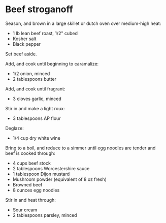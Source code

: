  # Beef stroganoff

Season, and brown in a large skillet or dutch oven over medium-high heat:

- 1 lb lean beef roast, 1/2" cubed
- Kosher salt
- Black pepper

Set beef aside.

Add, and cook until beginning to caramalize:

- 1/2 onion, minced
- 2 tablespoons butter

Add, and cook until fragrant:

- 3 cloves garlic, minced

Stir in and make a light roux:

- 3 tablespoons AP flour

Deglaze:

- 1/4 cup dry white wine

Bring to a boil, and reduce to a simmer until egg noodles are tender and beef is cooked through:

- 4 cups beef stock
- 2 tablespoons Worcestershire sauce
- 1 tablespoon Dijon mustard
- Mushroom powder (equivalent of 8 oz fresh)
- Browned beef
- 8 ounces egg noodles

Stir in and heat through:

- Sour cream
- 2 tablespoons parsley, minced
